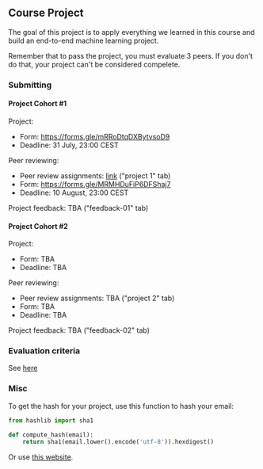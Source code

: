 ## Course Project

The goal of this project is to apply everything we learned
in this course and build an end-to-end machine learning project.

Remember that to pass the project, you must evaluate 3 peers. If you don't do that, your project can't be considered compelete.  


### Submitting 

#### Project Cohort #1

Project:

* Form: https://forms.gle/mRRoDtqDXBytvsoD9
* Deadline: 31 July, 23:00 CEST

Peer reviewing:

* Peer review assignments: [link](https://docs.google.com/spreadsheets/d/e/2PACX-1vTAztxXsLidZV8I18gL9_qtJpxhyvyhJsEeXrP3kFyZoauGgR-S4p6b7H5yJ9kdTbUE5wAAvZgTTZ49/pubhtml?gid=0&single=true) ("project 1" tab)
* Form: https://forms.gle/MRMHDuFiP6DFShaj7
* Deadline: 10 August, 23:00 CEST

Project feedback: TBA ("feedback-01" tab)



#### Project Cohort #2

Project:

* Form: TBA
* Deadline: TBA

Peer reviewing:

* Peer review assignments: TBA ("project 2" tab)
* Form: TBA
* Deadline: TBA

Project feedback: TBA ("feedback-02" tab)



### Evaluation criteria

See [here](../../../07-project/README.md)


### Misc

To get the hash for your project, use this function to hash your email:

```python
from hashlib import sha1

def compute_hash(email):
    return sha1(email.lower().encode('utf-8')).hexdigest()
```

Or use [this website](http://www.sha1-online.com/). 
